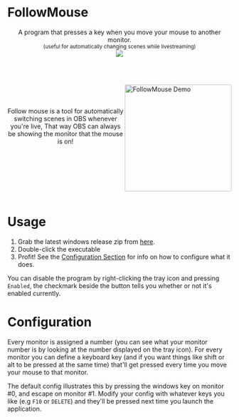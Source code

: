 
# FollowMouse

<p align="center">
	A program that presses a key when you move your mouse to another monitor.
	<br />
	<sup>
		(useful for automatically changing scenes while livestreaming)
	</sup>
	<br />
	<a href="./LICENSE"><img src="https://img.shields.io/badge/license-MIT-blue.svg"></a>
</p>

<br />
<br />

<div>
	<img src="https://github.com/brimelive/FollowMouse/raw/main/assets/follow_mouse_demo.gif" alt="FollowMouse Demo" align="right" height="240px" style="border-radius: 2px;">
	<p align="center">
		<br />
		<br />
		<br />
		Follow mouse is a tool for automatically switching scenes in OBS whenever you're live, That way OBS can always be showing the monitor that the mouse is on!
	</p>
</div>

<br />
<br />
<br />
<br />
<br />
<br />

# Usage
1) Grab the latest windows release zip from [here](https://github.com/brimelive/FollowMouse/releases/latest).
2) Double-click the executable
3) Profit! See the [Configuration Section](#configuration) for info on how to configure what it does.

You can disable the program by right-clicking the tray icon and pressing `Enabled`, the checkmark beside the button tells you whether or not it's enabled currently.

# Configuration
Every monitor is assigned a number (you can see what your monitor number is by looking at the number displayed on the tray icon). For every monitor you can define a keyboard key (and if you want things like shift or alt to be pressed at the same time) that'll get pressed every time you move your mouse to that monitor.

The default config illustrates this by pressing the windows key on monitor #0, and escape on monitor #1. Modify your config with whatever keys you like (e.g `F10` or `DELETE`) and they'll be pressed next time you launch the application.
